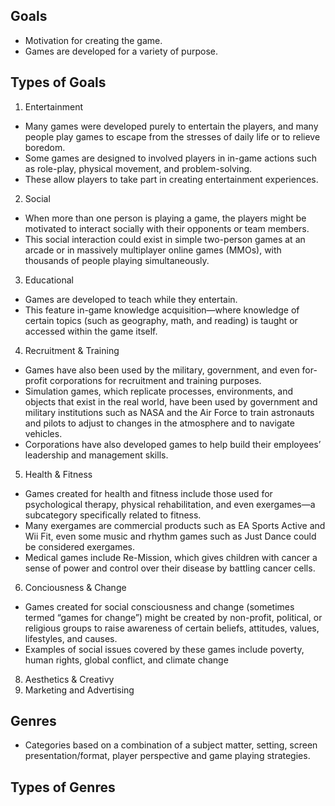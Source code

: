## Goals
- Motivation for creating the game.
- Games are developed for a variety of purpose.

## Types of Goals
1. Entertainment
 - Many games were developed purely to entertain the players, and many people play games to escape from the stresses of daily life or to relieve boredom.
 - Some games are designed to involved players in in-game actions such as role-play, physical movement, and problem-solving.
 - These allow players to take part in creating entertainment experiences.
2. Social
 -  When more than one person is playing a game, the players might be motivated to interact socially with their opponents or team members.
 -  This social interaction could exist in simple two-person games at an arcade or in massively multiplayer online games (MMOs), with thousands of people playing simultaneously.
3. Educational
 - Games are developed to teach while they entertain.
 - This feature in-game knowledge acquisition—where knowledge of certain topics (such as geography, math, and reading) is taught or accessed within the game itself.
4. Recruitment & Training
 - Games have also been used by the military, government, and even for-profit corporations for recruitment and training purposes.
 - Simulation games, which replicate processes, environments, and objects that exist in the real world, have been used by government and military institutions such as NASA and the Air Force to train astronauts and pilots to adjust to changes in the atmosphere and to navigate vehicles.
 - Corporations have also developed games to help build their employees’ leadership and management skills.
5. Health & Fitness
 - Games created for health and fitness include those used for psychological therapy, physical rehabilitation, and even exergames—a subcategory specifically related to fitness.
 - Many exergames are commercial products such as EA Sports Active and Wii Fit, even some music and rhythm games such as Just Dance could be considered exergames.
 - Medical games include Re-Mission, which gives children with cancer a sense of power and control over their disease by battling cancer cells.
6. Conciousness & Change
 - Games created for social consciousness and change (sometimes termed “games for change”) might be created by non-profit, political, or religious groups to raise awareness of certain beliefs, attitudes, values, lifestyles, and causes.
 - Examples of social issues covered by these games include poverty, human rights, global conflict, and climate change
8. Aesthetics & Creativy
9. Marketing and Advertising

## Genres
- Categories based on a combination of a subject matter, setting, screen presentation/format, player perspective and game playing strategies.

## Types of Genres
